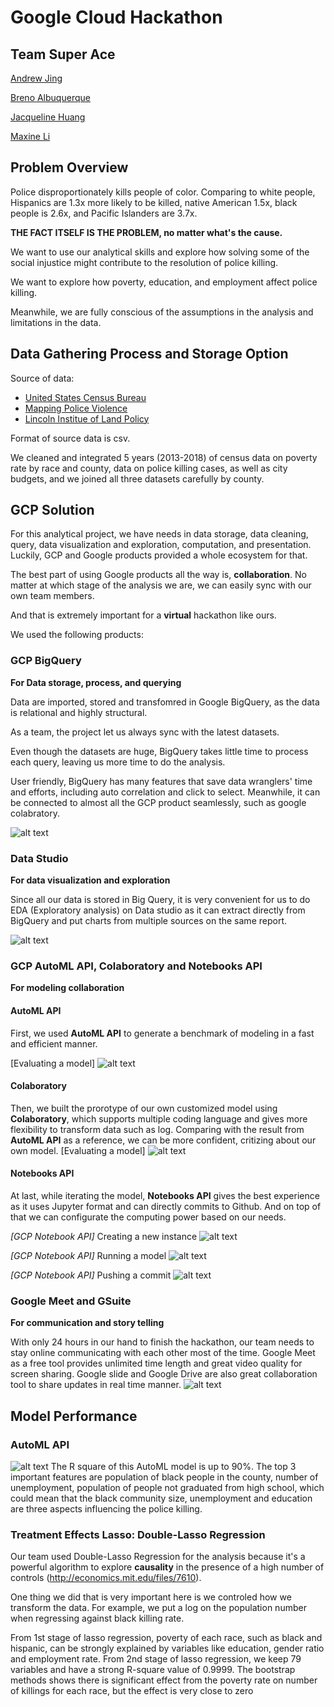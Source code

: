 # Google Cloud Hackathon
## Team Super Ace

[Andrew Jing](https://github.com/andrewjing404)

[Breno Albuquerque](https://www.linkedin.com/in/brenoea/)

[Jacqueline Huang](https://github.com/JacquelineHSH)

[Maxine Li](https://github.com/Mengsha-Li)



## Problem Overview
Police disproportionately kills people of color. Comparing to white people, Hispanics are 1.3x more likely to be killed, native American 1.5x, black people is 2.6x, and Pacific Islanders are 3.7x.

**THE FACT ITSELF IS THE PROBLEM, no matter what's the cause.**

We want to use our analytical skills and explore how solving some of the social injustice might contribute to the resolution of police killing. 

We want to explore how poverty, education, and employment affect police killing. 

Meanwhile, we are fully conscious of the assumptions in the analysis and limitations in the data.

## Data Gathering Process and Storage Option
Source of data:
- [United States Census Bureau](https://www.census.gov/ "United States Census Bureau")
- [Mapping Police Violence](https://mappingpoliceviolence.org/ "Mapping Police Violence")
- [Lincoln Institue of Land Policy](https://www.lincolninst.edu/)

Format of source data is csv. 

We cleaned and integrated 5 years (2013-2018) of census data on poverty rate by race and county, data on police killing cases, as well as city budgets, and we joined all three datasets carefully by county. 


## GCP Solution
For this analytical project, we have needs in data storage, data cleaning, query, data visualization and exploration, computation, and presentation. Luckily, GCP and Google products provided a whole ecosystem for that.

The best part of using Google products all the way is, **collaboration**. No matter at which stage of the analysis we are, we can easily sync with our own team members. 

And that is extremely important for a **virtual** hackathon like ours. 


We used the following products: 

### GCP BigQuery
**For Data storage, process, and querying**

Data are imported, stored and transfomred in Google BigQuery, as the data is relational and highly structural.

As a team, the project let us always sync with the latest datasets. 

Even though the datasets are huge, BigQuery takes little time to process each query, leaving us more time to do the analysis. 

User friendly, BigQuery has many features that save data wranglers' time and efforts, including auto correlation and click to select. Meanwhile, it can be connected to almost all the GCP product seamlessly, such as google colabratory. 

![alt text](https://github.com/Mengsha-Li/gcphackathorn_superace/blob/master/GCP%20Screenshots/BigQuery.png?raw=true)

### Data Studio 
**For data visualization and exploration**

Since all our data is stored in Big Query, it is very convenient for us to do EDA (Exploratory analysis) on Data studio as it can extract directly from BigQuery and put charts from multiple sources on the same report.
 
![alt text](https://github.com/Mengsha-Li/gcphackathorn_superace/blob/master/GCP%20Screenshots/Data%20Studio.png?raw=true)


### GCP AutoML API,  Colaboratory and Notebooks API  
**For modeling collaboration**

#### AutoML API
First, we used **AutoML API** to generate a benchmark of modeling in a fast and efficient manner. 

[Evaluating a model]
![alt text](https://github.com/Mengsha-Li/gcphackathorn_superace/blob/master/GCP%20Screenshots/AutoML%20test.png?raw=true)

#### Colaboratory
Then, we built the prorotype of our own customized model using **Colaboratory**, which supports multiple coding language and gives more flexibility to transform data such as log. Comparing with the result from **AutoML API** as a reference, we can be more confident, critizing about our own model.
[Evaluating a model]
![alt text](https://github.com/Mengsha-Li/gcphackathorn_superace/blob/master/GCP%20Screenshots/Colab.png?raw=true)

#### Notebooks API
At last, while iterating the model, **Notebooks API** gives the best experience as it uses Jupyter format and can directly commits to Github. And on top of that we can configurate the computing power based on our needs. 


*[GCP Notebook API]* Creating a new instance
![alt text](https://github.com/Mengsha-Li/gcphackathorn_superace/blob/master/GCP%20Screenshots/AI%20Platform%20-%20Notebook%20Instance.png?raw=true)

*[GCP Notebook API]* Running a model
![alt text](https://github.com/Mengsha-Li/gcphackathorn_superace/blob/master/GCP%20Screenshots/AI%20Platform%20-%20Notebook.png?raw=true)

*[GCP Notebook API]* Pushing a commit
![alt text](https://github.com/Mengsha-Li/gcphackathorn_superace/blob/master/GCP%20Screenshots/AI%20Platform%20-%20Git%20Push.png?raw=true)


### Google Meet and GSuite
**For communication and story telling**

With only 24 hours in our hand to finish the hackathon, our team needs to stay online communicating with each other most of the time. Google Meet as a free tool provides unlimited time length and great video quality for screen sharing. 
Google slide and Google Drive are also great collaboration tool to share updates in real time manner. 
![alt text](https://github.com/Mengsha-Li/gcphackathorn_superace/blob/master/GCP%20Screenshots/Google%20Slide.png?raw=true)


## Model Performance

### AutoML API 
![alt text](https://github.com/Mengsha-Li/gcphackathorn_superace/blob/master/GCP%20Screenshots/AutoML%20test.png?raw=true)
The R square of this AutoML model is up to 90%. The top 3 important features are population of black people in the county, number of unemployment, population of people not graduated from high school, which could mean that the black community size, unemployment and education are three aspects influencing the police killing. 


### Treatment Effects Lasso: Double-Lasso Regression

Our team used Double-Lasso Regression for the analysis because it's a powerful algorithm to explore **causality** in the presence of a high number of controls (http://economics.mit.edu/files/7610). 

One thing we did that is very important here is we controled how we transform the data. For example, we put a log on the population number when regressing against black killing rate. 

From 1st stage of lasso regression, poverty of each race, such as black and hispanic, can be strongly explained by variables like education, gender ratio and employment rate. From 2nd stage of lasso regression, we keep 79 variables and have a strong R-square value of 0.9999. The bootstrap methods shows there is significant effect from the poverty rate on number of killings for each race, but the effect is very close to zero

